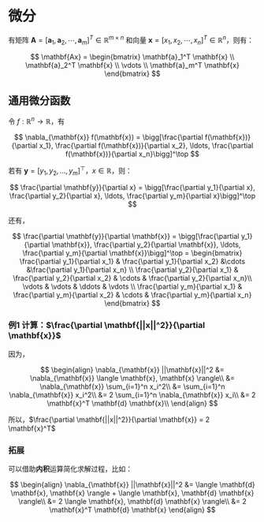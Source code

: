 # 微分

有矩阵 $\mathbf{A} = [\mathbf{a}_1, \mathbf{a}_2, \cdots, \mathbf{a}_m]^T \in \mathbb{R}^{m \times n}$ 和向量 $\mathbf{x} = [x_1, x_2, \cdots, x_n]^T \in \mathbb{R}^{n}$，则有：

$$
\mathbf{Ax} = \begin{bmatrix}
   \mathbf{a}_1^T \mathbf{x} \\
   \mathbf{a}_2^T \mathbf{x} \\
   \vdots \\
   \mathbf{a}_m^T \mathbf{x}
\end{bmatrix}
$$

## 通用微分函数

令 $f: \mathbb{R}^n \rightarrow \mathbb{R}$，有

$$
\nabla_{\mathbf{x}} f(\mathbf{x}) = \bigg[\frac{\partial f(\mathbf{x})}{\partial x_1}, \frac{\partial f(\mathbf{x})}{\partial x_2}, \ldots, \frac{\partial f(\mathbf{x})}{\partial x_n}\bigg]^\top
$$

若有 $\mathbf{y} = [y_1, y_2, \ldots, y_m]^\top$，$x \in \mathbb{R}$，则：

$$
\frac{\partial \mathbf{y}}{\partial x} = \bigg[\frac{\partial y_1}{\partial x}, \frac{\partial y_2}{\partial x}, \ldots, \frac{\partial y_m}{\partial x}\bigg]^\top
$$

还有，

$$
\frac{\partial \mathbf{y}}{\partial \mathbf{x}} = \bigg[\frac{\partial y_1}{\partial \mathbf{x}}, \frac{\partial y_2}{\partial \mathbf{x}}, \ldots, \frac{\partial y_m}{\partial \mathbf{x}}\bigg]^\top = \begin{bmatrix} \frac{\partial y_1}{\partial x_1} & \frac{\partial y_1}{\partial x_2} &\cdots &\frac{\partial y_1}{\partial x_n} \\
\frac{\partial y_2}{\partial x_1} & \frac{\partial y_2}{\partial x_2} & \cdots & \frac{\partial y_2}{\partial x_n}\\
\vdots & \vdots & \ddots & \vdots \\
\frac{\partial y_m}{\partial x_1} & \frac{\partial y_m}{\partial x_2} & \cdots & \frac{\partial y_m}{\partial x_n}
\end{bmatrix}
$$

### 例1 计算：$\frac{\partial \mathbf{||x||^2}}{\partial \mathbf{x}}$

因为，

$$
\begin{align}
\nabla_{\mathbf{x}} ||\mathbf{x}||^2 &= 
\nabla_{\mathbf{x}} \langle \mathbf{x}, \mathbf{x} \rangle\\
&=
\nabla_{\mathbf{x}} \sum_{i=1}^n x_i^2\\
&=
\sum_{i=1}^n \nabla_{\mathbf{x}} x_i^2\\
&=
2 \sum_{i=1}^n \nabla_{\mathbf{x}} x_i\\
&=
2 \mathbf{x}^T \mathbf{d} \mathbf{x}\\
\end{align}
$$

所以，$\frac{\partial \mathbf{||x||^2}}{\partial \mathbf{x}} = 2 \mathbf{x}^T$

### 拓展

可以借助**内积**运算简化求解过程，比如：

$$
\begin{align}
\nabla_{\mathbf{x}} ||\mathbf{x}||^2 &=
\langle \mathbf{d} \mathbf{x}, \mathbf{x} \rangle + \langle \mathbf{x}, \mathbf{d} \mathbf{x} \rangle\\
&= 2 \langle \mathbf{x}, \mathbf{d} \mathbf{x} \rangle\\
&= 2 \mathbf{x}^T \mathbf{d} \mathbf{x}
\end{align}
$$
